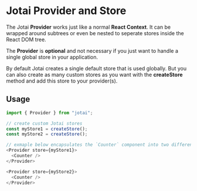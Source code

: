 # Jotai Provider and Store

The Jotai **Provider** works just like a normal **React Context**. It can be wrapped around subtrees or even be nested to seperate stores inside the React DOM tree.

The **Provider** is **optional** and not necessary if you just want to handle a single global store in your application.

By default Jotai creates a single default store that is used globally. But you can also create as many custom stores as you want with the **createStore** method and add this store to your provider(s).

## Usage

```ts
import { Provider } from "jotai";

// create custom Jotai stores
const myStore1 = createStore();
const myStore2 = createStore();

// exmaple below encapsulates the `Counter` component into two different stores
<Provider store={myStore1}>
  <Counter />
</Provider>

<Provider store={myStore2}>
  <Counter />
</Provider>
```
